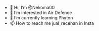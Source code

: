 - 👋 Hi, I’m @Nekoma00
- 👀 I’m interested in Air Defence
- 🌱 I’m currently learning Phyton
- 📫 How to reach me jual_recehan in Insta

<!---
Nekoma00/Nekoma00 is a ✨ special ✨ repository because its `README.md` (this file) appears on your GitHub profile.
You can click the Preview link to take a look at your changes.
--->
